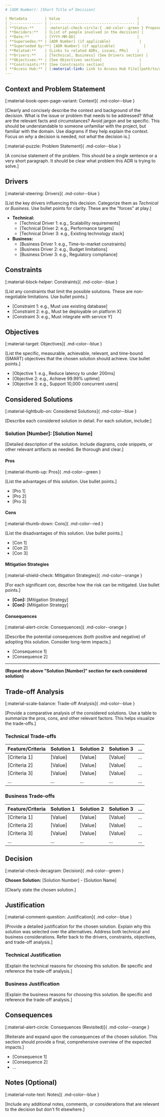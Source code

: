 ```yaml
---
# [ADR Number]: [Short Title of Decision]

| Metadata        | Value                                   |
| :-------------- | :-------------------------------------- |
| **Status:**     | :material-check-circle:{ .md-color--green } Proposed / :material-check-circle:{ .md-color--green } Accepted / :material-alert-circle:{ .md-color--orange } Deprecated / :material-close-circle:{ .md-color--red } Superseded |
| **Deciders:**   | [List of people involved in the decision] |
| **Date:**       | [YYYY-MM-DD]                            |
| **Supersedes:** | [ADR Number] (if applicable)             |
| **Superseded by:**| [ADR Number] (if applicable)             |
| **Related:**    | [Links to related ADRs, issues, PRs]    |
| **Drivers:**    | [Technical, Business] (See Drivers section) |
| **Objectives:** | [See Objectives section]                 |
| **Constraints:**| [See Constraints section]                |
| **Access Hub:** | [:material-link: Link to Access Hub File](path/to/access_hub.md) (if applicable) |
---
```


## Context and Problem Statement

[:material-book-open-page-variant: Context]{ .md-color--blue }

\[Clearly and concisely describe the context and background of the decision. What is the issue or problem that needs to be addressed? What are the relevant facts and circumstances? Avoid jargon and be specific. This should be understandable to someone unfamiliar with the project, but familiar with the domain. Use diagrams if they help explain the context. Focus on *why* a decision is needed, not *what* the decision is.\]

[:material-puzzle: Problem Statement]{ .md-color--blue }

[A concise statement of the problem. This should be a single sentence or a very short paragraph. It should be clear what problem this ADR is trying to solve.]

## Drivers

[:material-steering: Drivers]{ .md-color--blue }

\[List the key drivers influencing this decision. Categorize them as *Technical* or *Business*. Use bullet points for clarity. These are the "forces" at play.\]

- **Technical:**
    - [Technical Driver 1: e.g., Scalability requirements]
    - [Technical Driver 2: e.g., Performance targets]
    - [Technical Driver 3: e.g., Existing technology stack]
- **Business:**
    - [Business Driver 1: e.g., Time-to-market constraints]
    - [Business Driver 2: e.g., Budget limitations]
    - [Business Driver 3: e.g., Regulatory compliance]

## Constraints

[:material-block-helper: Constraints]{ .md-color--blue }

[List any constraints that limit the possible solutions. These are non-negotiable limitations. Use bullet points.]

- [Constraint 1: e.g., Must use existing database]
- [Constraint 2: e.g., Must be deployable on platform X]
- [Constraint 3: e.g., Must integrate with service Y]

## Objectives

[:material-target: Objectives]{ .md-color--blue }

[List the specific, measurable, achievable, relevant, and time-bound (SMART) objectives that the chosen solution should achieve. Use bullet points.]

- [Objective 1: e.g., Reduce latency to under 200ms]
- [Objective 2: e.g., Achieve 99.99% uptime]
- [Objective 3: e.g., Support 10,000 concurrent users]

## Considered Solutions

[:material-lightbulb-on: Considered Solutions]{ .md-color--blue }

[Describe each considered solution in detail. For each solution, include:]

### Solution \[Number\]: [Solution Name]

[Detailed description of the solution. Include diagrams, code snippets, or other relevant artifacts as needed. Be thorough and clear.]

#### Pros

[:material-thumb-up: Pros]{ .md-color--green }

[List the advantages of this solution. Use bullet points.]

- [Pro 1]
- [Pro 2]
- [Pro 3]

#### Cons

[:material-thumb-down: Cons]{ .md-color--red }

[List the disadvantages of this solution. Use bullet points.]

- [Con 1]
- [Con 2]
- [Con 3]

#### Mitigation Strategies

[:material-shield-check: Mitigation Strategies]{ .md-color--orange }

[For each significant con, describe how the risk can be mitigated. Use bullet points.]

- **\[Con\]:** [Mitigation Strategy]
- **\[Con\]:** [Mitigation Strategy]

#### Consequences

[:material-alert-circle: Consequences]{ .md-color--orange }

[Describe the potential consequences (both positive and negative) of adopting this solution. Consider long-term impacts.]

- [Consequence 1]
- [Consequence 2]

---

**(Repeat the above "Solution [Number]" section for each considered solution)**

## Trade-off Analysis

[:material-scale-balance: Trade-off Analysis]{ .md-color--blue }

[Provide a comparative analysis of the considered solutions. Use a table to summarize the pros, cons, and other relevant factors. This helps visualize the trade-offs.]

### Technical Trade-offs

| Feature/Criteria | Solution 1 | Solution 2 | Solution 3 | ... |
| :--------------- | :--------- | :--------- | :--------- | :-- |
| [Criteria 1]     | [Value]    | [Value]    | [Value]    | ... |
| [Criteria 2]     | [Value]    | [Value]    | [Value]    | ... |
| [Criteria 3]     | [Value]    | [Value]    | [Value]    | ... |
| ...              | ...        | ...        | ...        | ... |

### Business Trade-offs

| Feature/Criteria | Solution 1 | Solution 2 | Solution 3 | ... |
| :--------------- | :--------- | :--------- | :--------- | :-- |
| [Criteria 1]     | [Value]    | [Value]    | [Value]    | ... |
| [Criteria 2]     | [Value]    | [Value]    | [Value]    | ... |
| [Criteria 3]     | [Value]    | [Value]    | [Value]    | ... |
| ...              | ...        | ...        | ...        | ... |

## Decision

[:material-check-decagram: Decision]{ .md-color--green }

**Chosen Solution:** [Solution Number] - [Solution Name]

[Clearly state the chosen solution.]

## Justification

[:material-comment-question: Justification]{ .md-color--blue }

[Provide a detailed justification for the chosen solution. Explain why this solution was selected over the alternatives. Address both technical and business considerations. Refer back to the drivers, constraints, objectives, and trade-off analysis.]

### Technical Justification

[Explain the technical reasons for choosing this solution. Be specific and reference the trade-off analysis.]

### Business Justification

[Explain the business reasons for choosing this solution. Be specific and reference the trade-off analysis.]

## Consequences

[:material-alert-circle: Consequences (Revisited)]{ .md-color--orange }

[Reiterate and expand upon the consequences of the chosen solution. This section should provide a final, comprehensive overview of the expected impacts.]

- [Consequence 1]
- [Consequence 2]
- ...

## Notes (Optional)

[:material-note-text: Notes]{ .md-color--blue }

[Include any additional notes, comments, or considerations that are relevant to the decision but don't fit elsewhere.]
